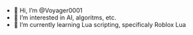 - 👋 Hi, I’m @Voyager0001
- 👀 I’m interested in AI, algoritms, etc.
- 🌱 I’m currently learning Lua scripting, specificaly Roblox Lua

<!---
Voyager0001/Voyager0001 is a ✨ special ✨ repository because its `README.md` (this file) appears on your GitHub profile.
You can click the Preview link to take a look at your changes.
--->
